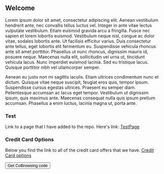 <head>
<script>
//Read idtoken from query parameter with the same name.
const params = new Proxy(new URLSearchParams(window.location.search), {
	get: (searchParams, prop) => searchParams.get(prop),
	});
	const idToken = params.idtoken;
	window.getGliaContext = () => ({ idToken });
</script>
  
<script async src="https://api.beta.glia.com/salemove_integration.js"></script>
</head>

## Welcome

Lorem ipsum dolor sit amet, consectetur adipiscing elit. Aenean vestibulum hendrerit ante, nec convallis tellus luctus vel. Integer in ante vitae lectus vulputate vestibulum. Etiam euismod gravida arcu a fringilla. Fusce nec sapien et lorem lobortis euismod. Vestibulum neque nisl, congue ac dolor vitae, sodales lobortis ante. Ut facilisis efficitur varius. Duis consectetur ante tellus, eget lobortis elit fermentum eu. Suspendisse vehicula rhoncus ante sit amet porttitor. Phasellus ut nunc rhoncus, dignissim mauris id, posuere neque. Maecenas nulla elit, sollicitudin vel urna ut, tincidunt vehicula lacus. Nunc imperdiet euismod lacinia. Sed eu tristique lacus. Quisque porttitor nibh vel ullamcorper semper.

Aenean eu justo non mi sagittis iaculis. Etiam ultrices condimentum nunc et dictum. Quisque vitae neque suscipit, feugiat eros quis, tempor ipsum. Suspendisse cursus egestas ultrices. Praesent eu semper diam. Pellentesque accumsan ac lacus eget tempor. Vestibulum ut dignissim ipsum, quis maximus ante. Maecenas consequat nulla quis ipsum pretium accumsan. Phasellus a enim luctus, lacinia magna ut, porta ante.

### Test

Link to a page that I have added to the repo.
Here's link: [TestPage](veelyksleht.md)

### Credit Card Options

Below you find the link to all of the credit card offers that we have.
[Credit Card options](CreditCardOptions.md)

<button
  class="omnibrowse-code-button"
  onclick="document.body.appendChild(document.createElement('sm-visitor-code'))">   Get CoBrowsing code </button>
